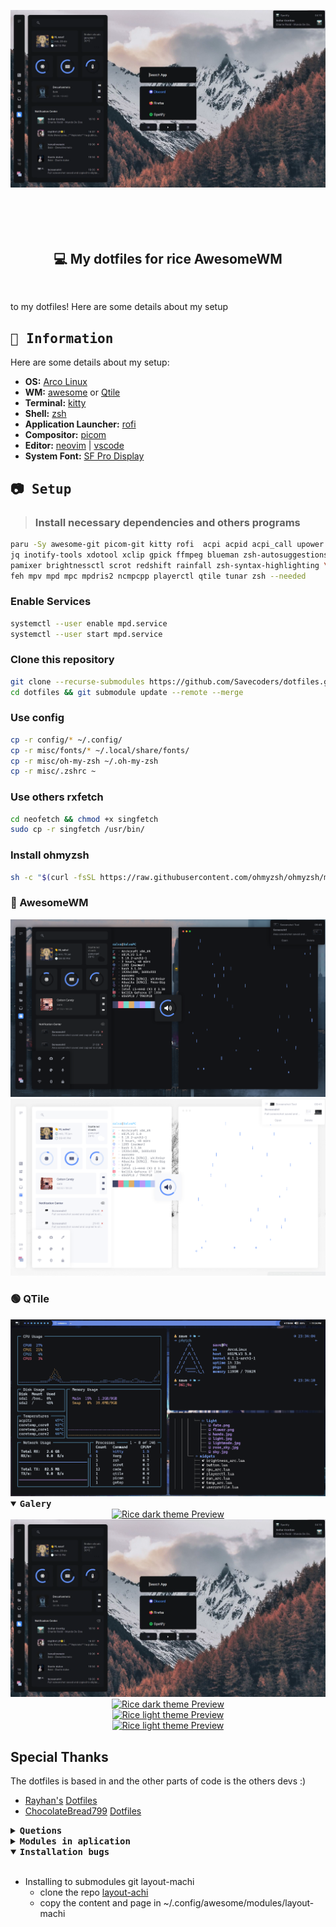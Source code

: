 <!-- inspired by rxyhn's and AlphaTechnolog readme -->

<img
 align="center"
 src="assets/Awesome/rofiAndOthers.png"
 alt="Rice Preview"
/>

<br>

<!-- BADGES -->
<h1>
  <a href="#">
    <img alt="" align="left" src="https://img.shields.io/github/stars/Savecoders/dotfiles?color=1D1F22&labelColor=FF9CAC&style=for-the-badge"/>
  </a>
  <a href="#">
    <img alt="" align="right" src="https://badges.pufler.dev/visits/AlphaTechnolog/dotfiles?style=for-the-badge&color=7ddac5&logoColor=white&labelColor=7ddac5"/>
  </a>
</h1>

<h2 align="center" style="font-weight:mediun; padding:30px;">💻 My dotfiles for rice AwesomeWM</h2>

to my dotfiles!
Here are some details about my setup

<!-- INFORMATION -->

## <samp>🧰 __Information__ </samp>

Here are some details about my setup:

- __OS:__ [Arco Linux](https://arcolinux.com/)
- __WM:__ [awesome](https://github.com/awesomeWM/awesome) or [Qtile](http://www.qtile.org/)
- __Terminal:__ [kitty](https://sw.kovidgoyal.net/kitty/)
- __Shell:__ [zsh](https://www.zsh.org/)
- __Application Launcher:__ [rofi](https://github.com/davatorium/rofi)
- __Compositor:__ [picom](https://github.com/yshui/picom)
- __Editor:__ [neovim](https://github.com/neovim/neovim) | [vscode](https://github.com/microsoft/vscode)
- __System Font:__ [SF Pro Display](https://github.com/sahibjotsagguSan-Francisco-Pro-Fonts)

<!-- Install dependencies-->

## <samp>📷 __Setup__ </samp>

> <h3>Install necessary dependencies and others programs</h3>

   ```sh
   paru -Sy awesome-git picom-git kitty rofi  acpi acpid acpi_call upower \
   jq inotify-tools xdotool xclip gpick ffmpeg blueman zsh-autosuggestions \
   pamixer brightnessctl scrot redshift rainfall zsh-syntax-highlighting \
   feh mpv mpd mpc mpdris2 ncmpcpp playerctl qtile tunar zsh --needed 
   ```

<b><h3>Enable Services</h3></b>

   ```sh
   systemctl --user enable mpd.service
   systemctl --user start mpd.service
   ```

<h3>Clone this repository</h3>

   ```sh
   git clone --recurse-submodules https://github.com/Savecoders/dotfiles.git
   cd dotfiles && git submodule update --remote --merge
   ```

<h3> Use config</h3>

   ```sh
   cp -r config/* ~/.config/
   cp -r misc/fonts/* ~/.local/share/fonts/
   cp -r misc/oh-my-zsh ~/.oh-my-zsh
   cp -r misc/.zshrc ~
   ```

<h3> Use others rxfetch</h3>

   ```sh
   cd neofetch && chmod +x singfetch
   sudo cp -r singfetch /usr/bin/ 
   ```

<h3> Install ohmyzsh</h3>

   ```sh
   sh -c "$(curl -fsSL https://raw.githubusercontent.com/ohmyzsh/ohmyzsh/master/tools/install.sh)"
   ```  

### 🔵 AwesomeWM

<!-- Dark theme -->
<div align="center">
   <a href="#--------">
      <img src="assets/Awesome/rice_dark.png" alt="Rice dark theme Preview">
   </a>
</div>

<!-- light theme -->
<div align="center">
   <a href="#--------">
      <img src="assets/Awesome/rice_light.png" alt="Rice dark theme Preview">
   </a>
</div>

### 🟢 QTile

<div align="center">
   <a href="#--------">
      <img src="assets/Qtile/rice_dark.png" alt="Rice dark theme Preview">
   </a>
</div>

<details open>
    <summary>
        <samp><b>Galery</b></samp>
    </summary>

   <!-- Dark theme -->

   <div align="center">
      <a href="#--------">
         <img src="assets/Awesome/rice_dark_home.png" alt="Rice dark theme Preview">
      </a>
   </div>

   <div align="center">
      <a href="#--------">
         <img src="assets/Awesome/rofiAndOthers.png" alt="Rice dark theme Preview">
      </a>
   </div>

   <div align="center">
      <a href="#--------">
         <img src="assets/Awesome/rice_dark_terminal.png" alt="Rice dark theme Preview">
      </a>
   </div>

   <!-- light theme -->

   <div align="center">
      <a href="#--------">
         <img src="assets/Awesome/rice_light_home.png" alt="Rice light theme Preview">
      </a>
   </div>

   <div align="center">
      <a href="#--------">
         <img src="assets/Awesome/rice_light_terminal.png" alt="Rice light theme Preview">
      </a>
   </div>

</details>

## Special Thanks

The dotfiles is based in
and the other parts of code is the others devs :)

- [Rayhan's](https://github.com/rxyhn) [Dotfiles](https://github.com/rxyhn/AwesomeWM-Dotfiles)
- [ChocolateBread799](https://github.com/ChocolateBread799) [Dotfiles](https://github.com/ChocolateBread799/dotfiles)

<!-- information about -->
<details close>
    <summary>
        <samp><b>Quetions</b></samp>
    </summary>

<br>

- __Fonts and icons__
  - as for fonts, the setup uses 4 fonts in total
    - *[SF Pro Display](https://github.com/sahibjotsagguSan-Francisco-Pro-Fonts)* - my main ui font
    - *[Font Awesome 6 Free](https://fontawesome.com/download)* - for icons the weather
    - *[JetBrainsMono NF](https://www.jetbrains.com/es-es/lp/mono/)* - icons of signals
    - *[Cascadia Code](https://github.com/microsoft/cascadia-code)* - Editor/terminal
  - in the tag config, using images for icons, the images They're in `awesome/icons/tag/`

<br>

- __custom theme?__
  - for dark, edit `theme/dark/dark.lua`
  - for light, edit `theme/light/light.lua`
  - agg display theme selection `theme/selection_theme.lua`

<br>

- __wallpapers and profile__
  - by default wallpapers are found by theme
    - example: `theme.wallpaper = gfs.get_configuration_dir() .. "wallpapers/hands.jpg"`
    - in wallpapers folder add new wallpapers  `awesome/wallpapers`
    - replace existing wallpapers with new ones in: `"wallpapers/new_walpapers.jpg"`
<br>

</details>

<details close>
    <summary>
        <samp><b>Modules in aplication</b></samp>
    </summary>

<br>

- **[Bling](https://blingcorp.github.io/bling/)**

  - use in Playerctl widget, layout
- **[Rubato](https://github.com/andOrlando/rubato)**

  - Create animation for aweosmeWM

- **[Better resize](https://github.com/JavaCafe01/dotfiles/blob/master/config/awesome/module/better-resize.lua)**

  - An improved method of resizing clients in the tiled layout, and maded by [javacafe01](https://github.com/JavaCafe01)

</details>


<details open>
    <summary>
        <samp><b>Installation bugs</b></samp>
    </summary>

<br>

- Installing to submodules git layout-machi
  - clone the repo [layout-achi](https://github.com/xinhaoyuan/layout-machi)
  - copy the content and page in ~/.config/awesome/modules/layout-machi

</details>
